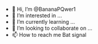 - 👋 Hi, I’m @BananaPQwer1
- 👀 I’m interested in ...
- 🌱 I’m currently learning ...
- 💞️ I’m looking to collaborate on ...
- 📫 How to reach me Bat signal

<!---
BananaPQwer1/BananaPQwer1 is a ✨ special ✨ repository because its `README.md` (this file) appears on your GitHub profile.
You can click the Preview link to take a look at your changes.
--->
